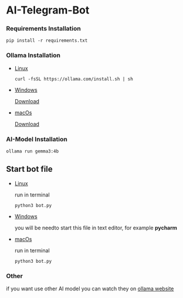 # AI-Telegram-Bot

### **Requirements Installation**

`pip install -r requirements.txt`


### **Ollama Installation**

- <u>Linux</u>
  
    ```curl -fsSL https://ollama.com/install.sh | sh```
- <u>Windows</u>
  
  [Download](https://ollama.com/download/OllamaSetup.exe)
 
 - <u>macOs</u>

    [Download](https://ollama.com/download/Ollama.dmg)

### **AI-Model Installation**

`ollama run gemma3:4b`

## **Start bot file**
- <u>Linux</u>

   run in terminal

   `python3 bot.py`

- <u>Windows</u>
  
    you will be needto start this file in text editor, for example **pycharm** 

 - <u>macOs</u>
   
   run in terminal

   `python3 bot.py`

### Other
  if you want use other AI model you can watch they on [ollama website](https://ollama.com/search)
